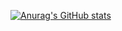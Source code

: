 [![Anurag's GitHub stats](https://github-readme-stats.vercel.app/api?username=PohuliaiDanylo&show_icons=true)](https://github.com/anuraghazra/github-readme-stats)
